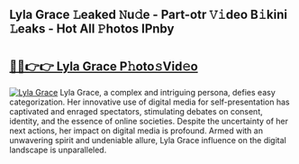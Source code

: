 ## Lyla Grace 𝙻eaked 𝙽u𝚍e - Part-otr 𝚅𝚒deo B𝚒kini 𝙻eaks - Hot All 𝙿hotos IPnby

# <h2><a href="http://ld1emn.urlbe.top/?page=Lyla+Grace">🔗🔗👉👉 Lyla Grace P𝚑oto𝚜Vid𝚎o</a></h2>

[![Lyla Grace](https://i.imgur.com/eBuTRDB.gif)](http://ld1emn.urlbe.top/?page=Lyla+Grace)
Lyla Grace, a complex and intriguing persona, defies easy categorization. Her innovative use of digital media for self-presentation has captivated and enraged spectators, stimulating debates on consent, identity, and the essence of online societies. Despite the uncertainty of her next actions, her impact on digital media is profound. Armed with an unwavering spirit and undeniable allure, Lyla Grace influence on the digital landscape is unparalleled.
